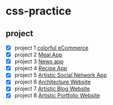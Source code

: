 # css-practice

## project
- [x] project 1 [colorful eCommerce](https://m4xo8z95xy.codesandbox.io/) 
- [x] project 2 [Meal App](https://53m4nqz794.codesandbox.io/)
- [x] project 3 [News app](https://o4q10q1nr5.codesandbox.io/)
- [x] project 4 [Recipe App](https://3r7m4q6km6.codesandbox.io/)
- [x] project 5 [Artistic Social Network App](https://84q85l3nyj.codesandbox.io/)
- [x] project 6 [Architecture Website](https://m3m260yrx9.codesandbox.io/)
- [x] project 7 [Artistic Blog Website](https://jzlwol94lw.codesandbox.io/#)
- [x] project 8 [Artistic Portfolio Website](https://q94xjnmpww.codesandbox.io/)